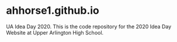 # ahhorse1.github.io
UA Idea Day 2020.
This is the code repository for the 2020 Idea Day Website at Upper Arlington High School.
